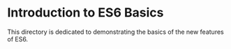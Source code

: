 # Introduction to ES6 Basics

This directory is dedicated to demonstrating the basics of the new features of ES6.

